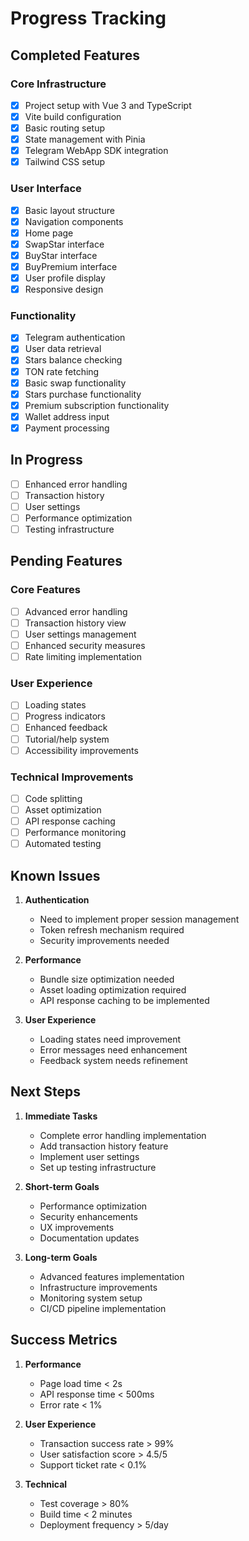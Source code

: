 # Progress Tracking

## Completed Features

### Core Infrastructure
- [x] Project setup with Vue 3 and TypeScript
- [x] Vite build configuration
- [x] Basic routing setup
- [x] State management with Pinia
- [x] Telegram WebApp SDK integration
- [x] Tailwind CSS setup

### User Interface
- [x] Basic layout structure
- [x] Navigation components
- [x] Home page
- [x] SwapStar interface
- [x] BuyStar interface
- [x] BuyPremium interface
- [x] User profile display
- [x] Responsive design

### Functionality
- [x] Telegram authentication
- [x] User data retrieval
- [x] Stars balance checking
- [x] TON rate fetching
- [x] Basic swap functionality
- [x] Stars purchase functionality
- [x] Premium subscription functionality
- [x] Wallet address input
- [x] Payment processing

## In Progress
- [ ] Enhanced error handling
- [ ] Transaction history
- [ ] User settings
- [ ] Performance optimization
- [ ] Testing infrastructure

## Pending Features

### Core Features
- [ ] Advanced error handling
- [ ] Transaction history view
- [ ] User settings management
- [ ] Enhanced security measures
- [ ] Rate limiting implementation

### User Experience
- [ ] Loading states
- [ ] Progress indicators
- [ ] Enhanced feedback
- [ ] Tutorial/help system
- [ ] Accessibility improvements

### Technical Improvements
- [ ] Code splitting
- [ ] Asset optimization
- [ ] API response caching
- [ ] Performance monitoring
- [ ] Automated testing

## Known Issues
1. **Authentication**
   - Need to implement proper session management
   - Token refresh mechanism required
   - Security improvements needed

2. **Performance**
   - Bundle size optimization needed
   - Asset loading optimization required
   - API response caching to be implemented

3. **User Experience**
   - Loading states need improvement
   - Error messages need enhancement
   - Feedback system needs refinement

## Next Steps
1. **Immediate Tasks**
   - Complete error handling implementation
   - Add transaction history feature
   - Implement user settings
   - Set up testing infrastructure

2. **Short-term Goals**
   - Performance optimization
   - Security enhancements
   - UX improvements
   - Documentation updates

3. **Long-term Goals**
   - Advanced features implementation
   - Infrastructure improvements
   - Monitoring system setup
   - CI/CD pipeline implementation

## Success Metrics
1. **Performance**
   - Page load time < 2s
   - API response time < 500ms
   - Error rate < 1%

2. **User Experience**
   - Transaction success rate > 99%
   - User satisfaction score > 4.5/5
   - Support ticket rate < 0.1%

3. **Technical**
   - Test coverage > 80%
   - Build time < 2 minutes
   - Deployment frequency > 5/day
